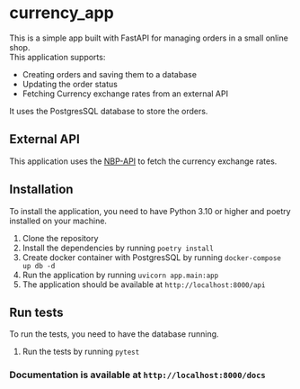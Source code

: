 # currency_app

This is a simple app built with FastAPI for managing orders in a small online shop.  
This application supports:
* Creating orders and saving them to a database
* Updating the order status
* Fetching Currency exchange rates from an external API

It uses the PostgresSQL database to store the orders.


## External API
This application uses the [NBP-API](https://api.nbp.pl/en.html) to fetch the currency exchange rates.

## Installation
To install the application, you need to have Python 3.10 or higher and poetry installed on your machine.

1. Clone the repository
2. Install the dependencies by running `poetry install`
3. Create docker container with PostgresSQL by running `docker-compose up db -d`
4. Run the application by running `uvicorn app.main:app`
5. The application should be available at `http://localhost:8000/api`

## Run tests
To run the tests, you need to have the database running.
1. Run the tests by running `pytest`

### Documentation is available at `http://localhost:8000/docs`
